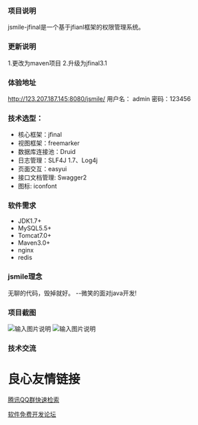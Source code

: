 ### 项目说明


jsmile-jfinal是一个基于jfianl框架的权限管理系统。

### 更新说明
1.更改为maven项目
2.升级为jfinal3.1

### 体验地址
http://123.207.187.145:8080/jsmile/      用户名： admin  密码：123456


### 技术选型：

- 核心框架：jfinal
- 视图框架：freemarker
- 数据库连接池：Druid 
- 日志管理：SLF4J 1.7、Log4j
- 页面交互：easyui
- 接口文档管理: Swagger2
- 图标: iconfont

### 软件需求

- JDK1.7+
- MySQL5.5+
- Tomcat7.0+
- Maven3.0+
- nginx
- redis

### jsmile理念
  无聊的代码，毁掉就好。 --微笑的面对java开发!

### 项目截图
![输入图片说明](https://git.oschina.net/uploads/images/2017/0622/160159_891bd10a_376262.png "在这里输入图片标题")
![输入图片说明](https://git.oschina.net/uploads/images/2017/0622/160620_4bdf9886_376262.png "在这里输入图片标题")

### 技术交流



 # 良心友情链接

[腾讯QQ群快速检索](http://u.720life.cn/s/8cf73f7c)

[软件免费开发论坛](http://u.720life.cn/s/bbb01dc0)